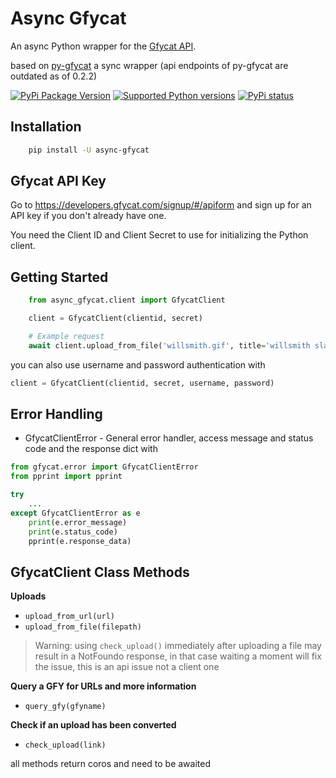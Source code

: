 Async Gfycat
=========

An async Python wrapper for the [Gfycat API](https://gfycat.com/api).

based on [py-gfycat](https://github.com/ankeshanand/py-gfycat) a sync wrapper 
(api endpoints of py-gfycat are outdated as of 0.2.2)

<!-- shields -->
[![PyPi Package Version](https://img.shields.io/pypi/v/async-gfycat.svg)](https://pypi.python.org/pypi/async-gfycat)
[![Supported Python versions](https://img.shields.io/pypi/pyversions/async-gfycat.svg)](https://pypi.python.org/pypi/async-gfycat)
[![PyPi status](https://img.shields.io/pypi/status/async-gfycat.svg?style=flat-square)](https://pypi.python.org/pypi/async-gfycat)
<!-- shields -->

Installation
---
```bash
    pip install -U async-gfycat
```

Gfycat API Key
---
Go to https://developers.gfycat.com/signup/#/apiform and sign up for an API key if you don't already have one.

You need the Client ID and Client Secret to use for initializing the Python client.


Getting Started
---
```python
    from async_gfycat.client import GfycatClient

    client = GfycatClient(clientid, secret)

    # Example request
    await client.upload_from_file('willsmith.gif', title='willsmith slap')
```

you can also use username and password authentication with

```python
client = GfycatClient(clientid, secret, username, password)
```



Error Handling
--------------

* GfycatClientError - General error handler, access message and status code and the response dict with

```python
from gfycat.error import GfycatClientError
from pprint import pprint 

try
    ...
except GfycatClientError as e
    print(e.error_message)
    print(e.status_code)
    pprint(e.response_data)

```

GfycatClient Class Methods
----------------------

**Uploads**

-  ``upload_from_url(url)``
-  ``upload_from_file(filepath)``

> Warning: using ``check_upload()`` immediately after uploading a file may 
result in a NotFoundo response, in that case waiting a moment will fix the issue, this is an api issue not a client one

**Query a GFY for URLs and more information**

-  ``query_gfy(gfyname)``

**Check if an upload has been converted**

-  ``check_upload(link)``
  
  all methods return coros and need to be awaited

